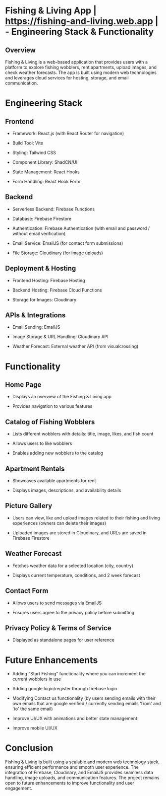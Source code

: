 # Fishing & Living App | https://fishing-and-living.web.app | - Engineering Stack & Functionality 

## Overview

Fishing & Living is a web-based application that provides users with a platform to explore fishing wobblers, rent apartments, upload images, and check weather forecasts. The app is built using modern web technologies and leverages cloud services for hosting, storage, and email communication.

# Engineering Stack

## Frontend

- Framework: React.js (with React Router for navigation)

- Build Tool: Vite

- Styling: Tailwind CSS

- Component Library: ShadCN/UI

- State Management: React Hooks

- Form Handling: React Hook Form

## Backend

- Serverless Backend: Firebase Functions

- Database: Firebase Firestore

- Authentication: Firebase Authentication (with email and password / without email verification)

- Email Service: EmailJS (for contact form submissions)

- File Storage: Cloudinary (for image uploads)

## Deployment & Hosting

- Frontend Hosting: Firebase Hosting

- Backend Hosting: Firebase Cloud Functions

- Storage for Images: Cloudinary

## APIs & Integrations

- Email Sending: EmailJS

- Image Storage & URL Handling: Cloudinary API

- Weather Forecast: External weather API (from visualcrossing)

# Functionality

## Home Page

- Displays an overview of the Fishing & Living app

- Provides navigation to various features

## Catalog of Fishing Wobblers

- Lists different wobblers with details: title, image, likes, and fish count

- Allows users to like wobblers

- Enables adding new wobblers to the catalog

## Apartment Rentals

- Showcases available apartments for rent

- Displays images, descriptions, and availability details

## Picture Gallery

- Users can view, like and upload images related to their fishing and living experiences (owners can delete their images)

- Uploaded images are stored in Cloudinary, and URLs are saved in Firebase Firestore

## Weather Forecast

- Fetches weather data for a selected location (city, country)

- Displays current temperature, conditions, and 2 week forecast

## Contact Form

- Allows users to send messages via EmailJS

- Ensures users agree to the privacy policy before submitting

## Privacy Policy & Terms of Service

- Displayed as standalone pages for user reference

# Future Enhancements

- Adding "Start Fishing" functionality where you can increment the current wobblers in use

- Adding google login/register through firebase login

- Modifying Contact us functionality (by users sending emails with their own emails that are google verified / currently sending emails 'from' and 'to' the same email)

- Improve UI/UX with animations and better state management

- Improve mobile UI/UX

# Conclusion

Fishing & Living is built using a scalable and modern web technology stack, ensuring efficient performance and smooth user experience. The integration of Firebase, Cloudinary, and EmailJS provides seamless data handling, image uploads, and communication features. The project remains open to future enhancements to improve functionality and user engagement.

